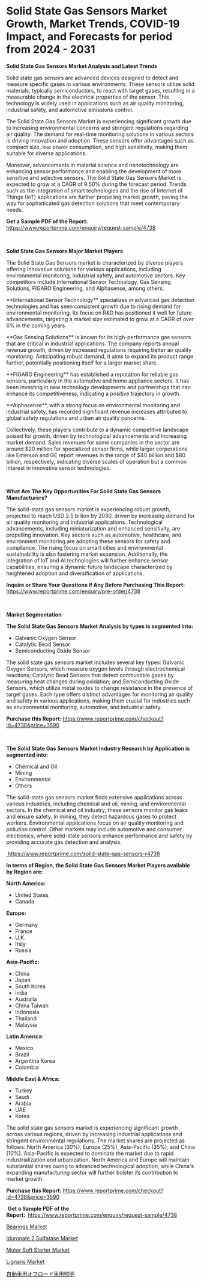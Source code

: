<p><h1>Solid State Gas Sensors Market Growth, Market Trends, COVID-19 Impact, and Forecasts for period from 2024 - 2031</h1></p><p><strong>Solid State Gas Sensors Market Analysis and Latest Trends</strong></p>
<p><p>Solid state gas sensors are advanced devices designed to detect and measure specific gases in various environments. These sensors utilize solid materials, typically semiconductors, to react with target gases, resulting in a measurable change in the electrical properties of the sensor. This technology is widely used in applications such as air quality monitoring, industrial safety, and automotive emissions control.</p><p>The Solid State Gas Sensors Market is experiencing significant growth due to increasing environmental concerns and stringent regulations regarding air quality. The demand for real-time monitoring solutions in various sectors is driving innovation and adoption. These sensors offer advantages such as compact size, low power consumption, and high sensitivity, making them suitable for diverse applications. </p><p>Moreover, advancements in material science and nanotechnology are enhancing sensor performance and enabling the development of more sensitive and selective sensors. The Solid State Gas Sensors Market is expected to grow at a CAGR of 9.50% during the forecast period. Trends such as the integration of smart technologies and the rise of Internet of Things (IoT) applications are further propelling market growth, paving the way for sophisticated gas detection solutions that meet contemporary needs.</p></p>
<p><strong>Get a Sample PDF of the Report:&nbsp;</strong> <a href="https://www.reportprime.com/enquiry/request-sample/4738">https://www.reportprime.com/enquiry/request-sample/4738</a></p>
<p>&nbsp;</p>
<p><strong>Solid State Gas Sensors Major Market Players</strong></p>
<p><p>The Solid State Gas Sensors market is characterized by diverse players offering innovative solutions for various applications, including environmental monitoring, industrial safety, and automotive sectors. Key competitors include International Sensor Technology, Gas Sensing Solutions, FIGARO Engineering, and Alphasense, among others.</p><p>**International Sensor Technology** specializes in advanced gas detection technologies and has seen consistent growth due to rising demand for environmental monitoring. Its focus on R&D has positioned it well for future advancements, targeting a market size estimated to grow at a CAGR of over 6% in the coming years.</p><p>**Gas Sensing Solutions** is known for its high-performance gas sensors that are critical in industrial applications. The company reports annual revenue growth, driven by increased regulations requiring better air quality monitoring. Anticipating robust demand, it aims to expand its product range further, potentially positioning itself for a larger market share.</p><p>**FIGARO Engineering** has established a reputation for reliable gas sensors, particularly in the automotive and home appliance sectors. It has been investing in new technology developments and partnerships that can enhance its competitiveness, indicating a positive trajectory in growth.</p><p>**Alphasense**, with a strong focus on environmental monitoring and industrial safety, has recorded significant revenue increases attributed to global safety regulations and urban air quality concerns. </p><p>Collectively, these players contribute to a dynamic competitive landscape poised for growth, driven by technological advancements and increasing market demand. Sales revenues for some companies in the sector are around $20 million for specialized sensor firms, while larger corporations like Emerson and GE report revenues in the range of $40 billion and $80 billion, respectively, indicating diverse scales of operation but a common interest in innovative sensor technologies.</p></p>
<p>&nbsp;</p>
<p><strong>What Are The Key Opportunities For Solid State Gas Sensors Manufacturers?</strong></p>
<p><p>The solid-state gas sensors market is experiencing robust growth, projected to reach USD 2.5 billion by 2030, driven by increasing demand for air quality monitoring and industrial applications. Technological advancements, including miniaturization and enhanced sensitivity, are propelling innovation. Key sectors such as automotive, healthcare, and environment monitoring are adopting these sensors for safety and compliance. The rising focus on smart cities and environmental sustainability is also fostering market expansion. Additionally, the integration of IoT and AI technologies will further enhance sensor capabilities, ensuring a dynamic future landscape characterized by heightened adoption and diversification of applications.</p></p>
<p><strong>Inquire or Share Your Questions If Any Before Purchasing This Report:</strong> <a href="https://www.reportprime.com/enquiry/pre-order/4738">https://www.reportprime.com/enquiry/pre-order/4738</a></p>
<p>&nbsp;</p>
<p><strong>Market Segmentation</strong></p>
<p><strong>The Solid State Gas Sensors Market Analysis by types is segmented into:</strong></p>
<p><ul><li>Galvanic Oxygen Sensor</li><li>Catalytic Bead Sensor</li><li>Semiconducting Oxide Sensor</li></ul></p>
<p><p>The solid state gas sensors market includes several key types: Galvanic Oxygen Sensors, which measure oxygen levels through electrochemical reactions; Catalytic Bead Sensors that detect combustible gases by measuring heat changes during oxidation; and Semiconducting Oxide Sensors, which utilize metal oxides to change resistance in the presence of target gases. Each type offers distinct advantages for monitoring air quality and safety in various applications, making them crucial for industries such as environmental monitoring, automotive, and industrial safety.</p></p>
<p><strong>Purchase this Report:&nbsp;</strong><a href="https://www.reportprime.com/checkout?id=4738&price=3590">https://www.reportprime.com/checkout?id=4738&price=3590</a></p>
<p>&nbsp;</p>
<p><strong>The Solid State Gas Sensors Market Industry Research by Application is segmented into:</strong></p>
<p><ul><li>Chemical and Oil</li><li>Mining</li><li>Environmental</li><li>Others</li></ul></p>
<p><p>The solid-state gas sensors market finds extensive applications across various industries, including chemical and oil, mining, and environmental sectors. In the chemical and oil industry, these sensors monitor gas leaks and ensure safety. In mining, they detect hazardous gases to protect workers. Environmental applications focus on air quality monitoring and pollution control. Other markets may include automotive and consumer electronics, where solid-state sensors enhance performance and safety by providing accurate gas detection and analysis.</p></p>
<p><a href="https://www.reportprime.com/solid-state-gas-sensors-r4738">&nbsp;https://www.reportprime.com/solid-state-gas-sensors-r4738</a></p>
<p><strong>In terms of Region, the Solid State Gas Sensors Market Players available by Region are:</strong></p>
<p>
    <p> <strong> North America: </strong>
        <ul>
            <li>United States</li>
            <li>Canada</li>
        </ul>
        </p> 
    <p> <strong> Europe: </strong>
        <ul>
            <li>Germany</li>
            <li>France</li>
            <li>U.K.</li>
            <li>Italy</li>
            <li>Russia</li>
        </ul>
        </p> 
    <p> <strong> Asia-Pacific: </strong>
        <ul>
            <li>China</li>
            <li>Japan</li>
            <li>South Korea</li>
            <li>India</li>
            <li>Australia</li>
            <li>China Taiwan</li>
            <li>Indonesia</li>
            <li>Thailand</li>
            <li>Malaysia</li>
        </ul>
        </p> 
    <p> <strong> Latin America: </strong>
        <ul>
            <li>Mexico</li>
            <li>Brazil</li>
            <li>Argentina Korea</li>
            <li>Colombia</li>
        </ul>
        </p> 
    <p> <strong> Middle East & Africa: </strong>
        <ul>
            <li>Turkey</li>
            <li>Saudi</li>
            <li>Arabia</li>
            <li>UAE</li>
            <li>Korea</li>
        </ul>
    </p>
    </p>
<p><p>The solid state gas sensors market is experiencing significant growth across various regions, driven by increasing industrial applications and stringent environmental regulations. The market shares are projected as follows: North America (30%), Europe (25%), Asia-Pacific (35%), and China (10%). Asia-Pacific is expected to dominate the market due to rapid industrialization and urbanization. North America and Europe will maintain substantial shares owing to advanced technological adoption, while China's expanding manufacturing sector will further bolster its contribution to market growth.</p></p>
<p><strong>Purchase this Report: </strong><a href="https://www.reportprime.com/checkout?id=4738&price=3590">https://www.reportprime.com/checkout?id=4738&price=3590</a></p>
<p>&nbsp;<strong>Get a Sample PDF of the Report:&nbsp;&nbsp;</strong><a href="https://www.reportprime.com/enquiry/request-sample/4738">https://www.reportprime.com/enquiry/request-sample/4738</a></p>
<p><strong></strong></p>
<p><p><a href="https://www.linkedin.com/pulse/bearings-market-global-insights-sales-trends-2024-2031-karmark-xzrqf?trackingId=ycYY8J%2FtTfOUArzP7HR3RA%3D%3D">Bearings Market</a></p><p><a href="https://medium.com/@kaylagreenj1521/in-the-iduronate-2-sulfatase-market-the-main-focus-is-on-keeping-costs-low-and-getting-the-most-410514aaa375">Iduronate 2 Sulfatase Market</a></p><p><a href="https://www.linkedin.com/pulse/in-depth-analysis-global-motor-soft-starter-market-scope-its-rapid-wvg9f?trackingId=J94g30RMRNKuBS0xogpTgQ%3D%3D">Motor Soft Starter Market</a></p><p><a href="https://issuu.com/reportprime-2/docs/lignans-market-size-2030.pptx_6c8e0d35816ad9">Lignans Market</a></p><p><a href="https://medium.com/@jasminebabez/%E8%87%AA%E5%8B%95%E8%BB%8A%E3%82%AA%E3%83%95%E3%83%AD%E3%83%BC%E3%83%89%E8%BB%8A%E4%B8%A1%E7%94%A8%E7%85%A7%E6%98%8E%E5%B8%82%E5%A0%B4-%E3%82%B0%E3%83%AD%E3%83%BC%E3%83%90%E3%83%AB%E5%B8%82%E5%A0%B4%E3%81%AE%E3%83%88%E3%83%AC%E3%83%B3%E3%83%89%E3%81%A8%E5%B8%82%E5%A0%B4%E4%BA%88%E6%B8%AC-2024-2031-422d8b245f0a">自動車用オフロード車用照明</a></p></p>